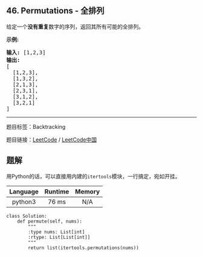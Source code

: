 ## 46. Permutations - 全排列

<!--If you want to use the English description, use `question.content` instead-->

<p>给定一个<strong>没有重复</strong>数字的序列，返回其所有可能的全排列。</p>

<p><strong>示例:</strong></p>

<pre><strong>输入:</strong> [1,2,3]
<strong>输出:</strong>
[
  [1,2,3],
  [1,3,2],
  [2,1,3],
  [2,3,1],
  [3,1,2],
  [3,2,1]
]</pre>



-----

题目标签：Backtracking

题目链接：[LeetCode](https://leetcode.com/problems/permutations/description/)  /  [LeetCode中国](https://leetcode-cn.com/problems/permutations/description/)

## 题解

用Python的话，可以直接用内建的`itertools`模块，一行搞定，宛如开挂。

| Language | Runtime | Memory |
|:---:|:---:|:---:|
| python3  | 76  ms | N/A |

```python3
class Solution:
    def permute(self, nums):
        """
        :type nums: List[int]
        :rtype: List[List[int]]
        """
        return list(itertools.permutations(nums))
```
